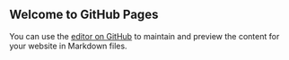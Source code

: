 ## Welcome to GitHub Pages

You can use the [editor on GitHub](https://github.com/planowanie/plankryzysowy-pl/edit/main/README.md) to maintain and preview the content for your website in Markdown files.
